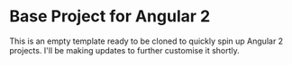 # Base Project for Angular 2

This is an empty template ready to be cloned to quickly spin up Angular 2 projects. I'll be making updates to further customise it shortly.
